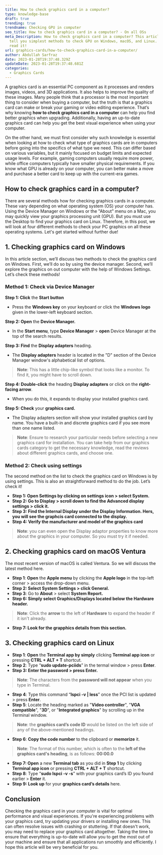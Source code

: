 ```yaml
---
title: How to check graphics card in a computer?
type: knowledge-base
draft: true
trending: true
trendname: Checking GPU in computer
seo_title: How to check graphics card in a computer? - On all OSs
meta_Description: How to check graphics card in a computer? This article will
  tell you simplest methods to check GPU on Windows, macOS, and Linux. Let’s
  read it!
url: graphics-cards/how-to-check-graphics-card-in-a-computer/
author: Abdullah Sarfraz
date: 2023-01-28T19:37:48.329Z
updateDate: 2023-01-28T19:37:48.681Z
categories:
  - Graphics Cards
---
```

A graphics card is an essential PC component as it processes and renders images, videos, and 3D applications. It also helps to improve the quality of these images. Many people think that a processor is the most important thing to consider when buying a computer, but the truth is that a graphics card can make or break your gaming or video editing experience. That’s why knowing **how to check graphics card in a computer** can help you find better graphics when upgrading. Additionally, having an up-to-date graphics card can help you get the best visual experience when using your computer.

On the other hand, we must first consider why such knowledge is essential when looking at how to check what type of graphics cards are in computers before going into the specifics of what type we need. This can differ based on various variables, but it mainly focused on budget limits and expected usage levels. For example, gaming computers usually require more power, while office computers typically have smaller physical requirements. If you know what GPU is already on your computer, you can better make a move and purchase a better card to keep up with the current-era games. 

## How to check graphics card in a computer?

There are several methods how for checking graphics cards in a computer. These vary depending on what operating system (OS) your computer has. Using the Device Manager on Windows or the "About" menu on a Mac, you may quickly view your graphics processing unit (GPU). But you must use the Desktop to find your graphics card on Linux. Therefore, in this post, we will look at four different methods to check your PC graphics on all these operating systems. Let's get started without further due!

## 1. Checking graphics card on Windows

In this article section, we’ll discuss two methods to check the graphics card on Windows. First, we’ll do so by using the device manager. Second, we’ll explore the graphics on out computer with the help of Windows Settings. Let’s check these methods!

### Method 1: Check via Device Manager

**Step 1: Click** the **Start button**

* Press the **Windows key** on your keyboard or click the **Windows logo** given in the lower-left keyboard section.

**Step 2: Open** the **Device Manager.**

* In the **Start menu**, type **Device Manager** > **open** Device Manager at the top of the search results.

**Step 3: Find** the **Display adapters** heading.

* The **Display adapters** header is located in the "D" section of the Device Manager window's alphabetical list of options.

> **Note**: This has a little chip-like symbol that looks like a monitor. To find it, you might have to scroll down.

**Step 4: Double-click** the heading **Display adapters** or click on the **right-facing arrow**.

* When you do this, it expands to display your installed graphics card.

**Step 5: Check** your **graphics card.**

* The Display adapters section will show your installed graphics card by name. You have a built-in and discrete graphics card if you see more than one name listed.

> **Note**: Ensure to research your particular needs before selecting a new graphics card for installation. You can take help from our graphics cards category to get the necessary knowledge, read the reviews about different graphics cards, and choose one.

### Method 2: Check using settings

The second method on the list to check the graphics card on Windows is by using settings. This is also an straightforward method to do the job. Let’s check it!

* **Step 1: Open Settings by clicking on settings icon > select System.**
* **Step 2: Go to Display > scroll down to find the Advanced display settings > click it.** 
* **Step 3: Find the Internal Display under the Display Information. Hers, you will see the graphcis card connected to the display.**
* **Step 4: Verify the manufacturer and model of the graphics card** 

> **Note**: you can even open the Display adaptor properties to know more about the graphics in your computer. So you must try it if needed.

## 2. Checking graphics card on macOS Ventura

The most recent version of macOS is called Ventura. So we will discuss the latest method here.

* **Step 1**: **Open** the **Apple menu** by clicking the **Apple logo** in the top-left corner > access the drop-down menu.
* **Step 2: Select System Settings > click General.**
* **Step 3**: Go to **About** > select **System Report.**
* **Step 6: Simply select Graphics/Displays located below the Hardware header.**

> **Note**: Click the **arrow** to the left of **Hardware** to expand the header if it isn't already.

* **Step 7: Look for the grapphics details from this section.**

## 3. Checking graphics card on Linux

* **Step 1**: **Open** the **Terminal app by simply** clicking **Terminal app icon** or pressing **CTRL + ALT + T** shortcut.
* **Step 2**: Type “**sudo update-pciids**” in the termal window > press **Enter**.
* **Step 3: Enter the password > press Enter.**

> **Note**: The characters from the **password will not appear** when you type in Terminal.

* **Step 4**: Type this command “**lspci -v | less**” once the PCI list is updated > press **Enter**. 
* **Step 5**: Locate the heading marked as "**Video controller**", "**VGA compatible**", "**3D**", or "**Integrated graphics**" by scrolling up in the Terminal window. 

> **Note**: the **graphics card’s code ID** would be listed on the left side of any of the above-mentioned headings.

* **Step 6**: **Copy the code number** to the clipboard or **memorize** it. 

> **Note**: The format of this number, which is often to the **left of the graphics card's heading**, is as follows: **00:00.0**

* **Step 7: Open** a new **Terminal tab** as you did in **Step 1** by clicking **Terminal app icon** or pressing **CTRL + ALT + T** shortcut.
* **Step 8**: Type “**sudo lspci -v -s**” with your graphics card’s ID you found earlier > **Enter** it.
* **Step 9: Look up** for your **graphics card’s details** here.

## Conclusion

Checking the graphics card in your computer is vital for optimal performance and visual experiences. If you're experiencing problems with your graphics card, try updating your drivers or installing new ones. This can often resolve issues with crashing or stuttering. If that doesn't work, you may need to replace your graphics card altogether. Taking the time to ensure that everything is up-to-date will allow you to get the most out of your machine and ensure that all applications run smoothly and efficiently. I hope this article will be very beneficial for you.